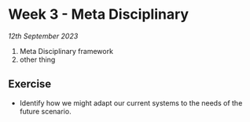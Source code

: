 # Week 3 - Meta Disciplinary

*12th September 2023*

1. Meta Disciplinary framework
2. other thing

## Exercise
* Identify how we might adapt our current systems to the needs of the future scenario.
